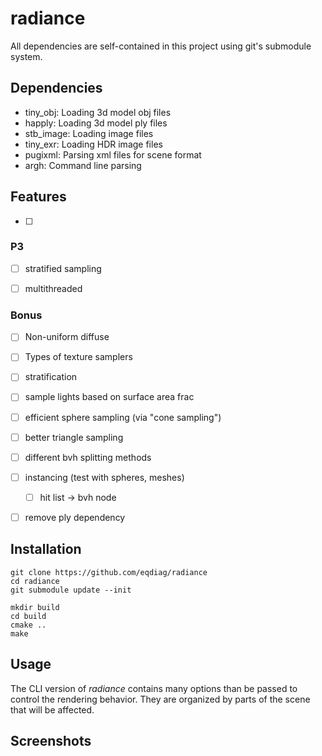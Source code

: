 # radiance





All dependencies are self-contained in this project using git's submodule system.

## Dependencies
- tiny_obj: Loading 3d model obj files
- happly: Loading 3d model ply files
- stb_image: Loading image files
- tiny_exr: Loading HDR image files
- pugixml: Parsing xml files for scene format
- argh: Command line parsing


## Features
- [ ]



### P3
- [ ] stratified sampling
- [ ] multithreaded


### Bonus
- [ ] Non-uniform diffuse
- [ ] Types of texture samplers
- [ ] stratification
- [ ] sample lights based on surface area frac
- [ ] efficient sphere sampling (via "cone sampling")
- [ ] better triangle sampling
- [ ] different bvh splitting methods
- [ ] instancing (test with spheres, meshes)
    - [ ] hit list -> bvh node
- [ ] remove ply dependency


## Installation

```
git clone https://github.com/eqdiag/radiance
cd radiance
git submodule update --init

mkdir build
cd build
cmake ..
make
```

## Usage
The CLI version of *radiance* contains many options than be passed to control the rendering behavior.
They are organized by parts of the scene that will be affected.

## Screenshots